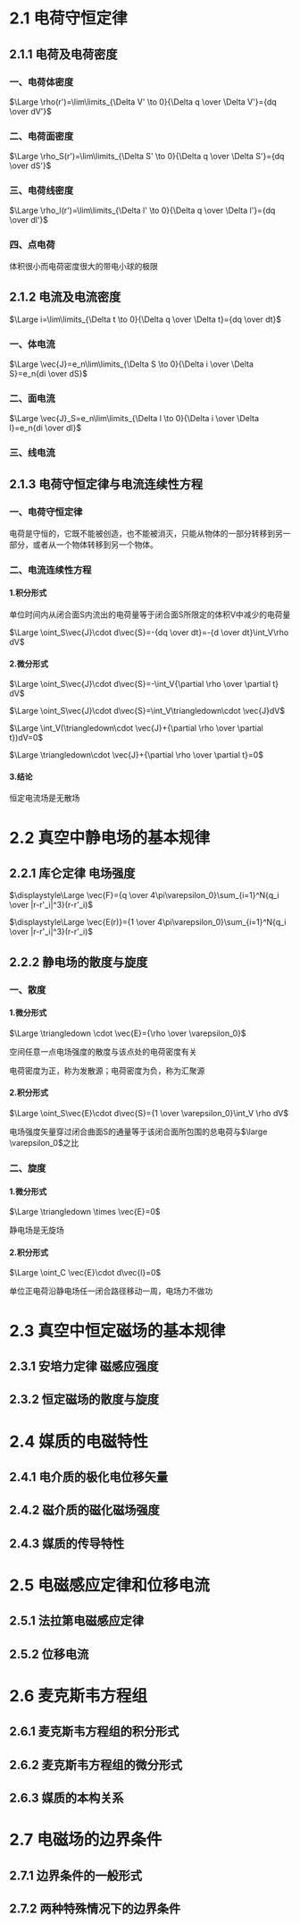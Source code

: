 # 2.1 电荷守恒定律

## 2.1.1 电荷及电荷密度

### 一、电荷体密度

$\Large \rho(r')=\lim\limits_{\Delta V' \to 0}{\Delta q \over \Delta V'}={dq \over dV'}$

### 二、电荷面密度

$\Large \rho_S(r')=\lim\limits_{\Delta S' \to 0}{\Delta q \over \Delta S'}={dq \over dS'}$

### 三、电荷线密度

$\Large \rho_l(r')=\lim\limits_{\Delta l' \to 0}{\Delta q \over \Delta l'}={dq \over dl'}$

### 四、点电荷

体积很小而电荷密度很大的带电小球的极限

## 2.1.2 电流及电流密度

$\Large i=\lim\limits_{\Delta t \to 0}{\Delta q \over \Delta t}={dq \over dt}$

### 一、体电流

$\Large \vec{J}=e_n\lim\limits_{\Delta S \to 0}{\Delta i \over \Delta S}=e_n{di \over dS}$

### 二、面电流

$\Large \vec{J}_S=e_n\lim\limits_{\Delta l \to 0}{\Delta i \over \Delta l}=e_n{di \over dl}$

### 三、线电流

## 2.1.3 电荷守恒定律与电流连续性方程

### 一、电荷守恒定律

电荷是守恒的，它既不能被创造，也不能被消灭，只能从物体的一部分转移到另一部分，或者从一个物体转移到另一个物体。

### 二、电流连续性方程

#### 1.积分形式

单位时间内从闭合面S内流出的电荷量等于闭合面S所限定的体积V中减少的电荷量

$\Large \oint_S\vec{J}\cdot d\vec{S}=-{dq \over dt}=-{d \over dt}\int_V\rho dV$

#### 2.微分形式

$\Large \oint_S\vec{J}\cdot d\vec{S}=-\int_V{\partial \rho \over \partial t} dV$

$\Large \oint_S\vec{J}\cdot d\vec{S}=\int_V\triangledown\cdot \vec{J}dV$

$\Large \int_V(\triangledown\cdot \vec{J}+{\partial \rho \over \partial t})dV=0$

$\Large \triangledown\cdot \vec{J}+{\partial \rho \over \partial t}=0$

#### 3.结论

恒定电流场是无散场



# 2.2 真空中静电场的基本规律

## 2.2.1 库仑定律 电场强度

$\displaystyle\Large \vec{F}={q \over 4\pi\varepsilon_0}\sum_{i=1}^N{q_i \over |r-r'_i|^3}(r-r'_i)$

$\displaystyle\Large \vec{E(r)}={1 \over 4\pi\varepsilon_0}\sum_{i=1}^N{q_i \over |r-r'_i|^3}(r-r'_i)$

## 2.2.2 静电场的散度与旋度

### 一、散度

#### 1.微分形式

$\Large \triangledown \cdot \vec{E}={\rho \over \varepsilon_0}$

空间任意一点电场强度的散度与该点处的电荷密度有关

电荷密度为正，称为发散源；电荷密度为负，称为汇聚源

#### 2.积分形式

$\Large \oint_S\vec{E}\cdot d\vec{S}={1 \over \varepsilon_0}\int_V \rho dV$

电场强度矢量穿过闭合曲面S的通量等于该闭合面所包围的总电荷与$\large \varepsilon_0$之比

### 二、旋度

#### 1.微分形式

$\Large \triangledown \times \vec{E}=0$

静电场是无旋场

#### 2.积分形式

$\Large \oint_C \vec{E}\cdot d\vec{l}=0$

单位正电荷沿静电场任一闭合路径移动一周，电场力不做功



# 2.3 真空中恒定磁场的基本规律

## 2.3.1 安培力定律 磁感应强度



## 2.3.2 恒定磁场的散度与旋度



# 2.4 媒质的电磁特性

## 2.4.1 电介质的极化电位移矢量

## 2.4.2 磁介质的磁化磁场强度

## 2.4.3 媒质的传导特性



# 2.5 电磁感应定律和位移电流

## 2.5.1 法拉第电磁感应定律

## 2.5.2 位移电流



# 2.6 麦克斯韦方程组

## 2.6.1 麦克斯韦方程组的积分形式

## 2.6.2 麦克斯韦方程组的微分形式

## 2.6.3 媒质的本构关系



# 2.7 电磁场的边界条件

## 2.7.1 边界条件的一般形式

## 2.7.2 两种特殊情况下的边界条件